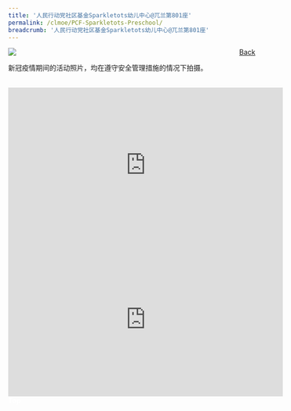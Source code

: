 ```yaml
---
title: '人民行动党社区基金Sparkletots幼儿中心@兀兰第801座'
permalink: /clmoe/PCF-Sparkletots-Preschool/
breadcrumb: '人民行动党社区基金Sparkletots幼儿中心@兀兰第801座'
---
```


<!-- Global site tag (gtag.js) - Google Ads: 726049306 -->
<script async src="https://www.googletagmanager.com/gtag/js?id=AW-726049306"></script>
<script>
  window.dataLayer = window.dataLayer || [];
  function gtag(){dataLayer.push(arguments);}
  gtag('js', new Date());

  gtag('config', 'AW-726049306');
</script>
<a href="/exhibits/华文学习展示区-chinese-exhibitions-c/preschool/" style="float:right;">Back</a>
 <img src="/images/MTLS2021-SparkleTots@Woodlands_CL_Final.jpg"> <br/>
 <p style="font-family: KaiTi;">新冠疫情期间的活动照片，均在遵守安全管理措施的情况下拍摄。</p><br/>
 
 <div class="video-container">
  <iframe width="560" height="315" src=" https://www.youtube.com/embed/T3k4xbei9jk " frameborder="0" allow="accelerometer; autoplay; encrypted-media; gyroscope; picture-in-picture" allowfullscreen></iframe>
</div>

 <div class="video-container">
  <iframe width="560" height="315" src=" https://www.youtube.com/embed/QeAhY3C7hpQ " frameborder="0" allow="accelerometer; autoplay; encrypted-media; gyroscope; picture-in-picture" allowfullscreen></iframe>
</div>

<div class="btntop"><a href="#top" style="text-decoration:none;"><span style="color:white"><b>Top</b></span></a></div>
